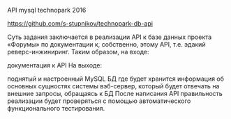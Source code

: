 API mysql technopark 2016

https://github.com/s-stupnikov/technopark-db-api

Суть задания заключается в реализации API к базе данных проекта «Форумы» по документации к, собственно, этому API, т.е. эдакий реверс-инжиниринг. Таким образом, на входе:

документация к API
На выходе:

поднятый и настроенный MySQL
БД где будет хранится информация об основных сущностях системы
вэб-сервер, который будет отвечать на внешние запросы, обращаясь к БД
После написания API правильность реализации будет проверяться с помощью автоматического функционального тестирования.
